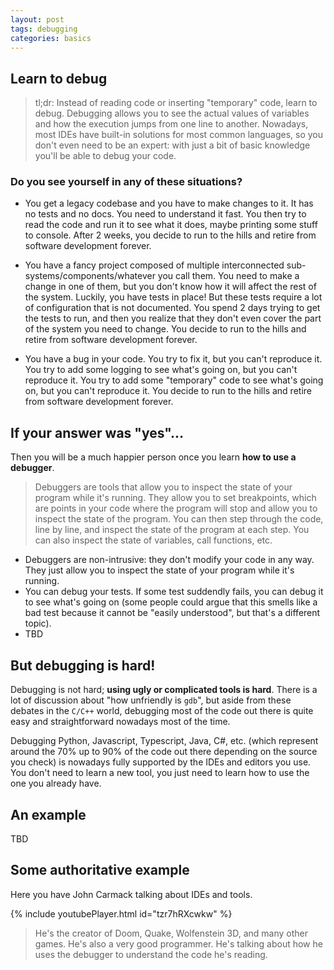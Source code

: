 ```yaml
---
layout: post
tags: debugging
categories: basics
---
```

## Learn to debug

> tl;dr: Instead of reading code or inserting "temporary" code, learn to debug. Debugging allows you to see the actual values of variables and how the execution jumps from one line to another. Nowadays, most IDEs have built-in solutions for most common languages, so you don't even need to be an expert: with just a bit of basic knowledge you'll be able to debug your code.

### Do you see yourself in any of these situations?

* You get a legacy codebase and you have to make changes to it. It has no tests and no docs. You need to understand it fast. You then try to read the code and run it to see what it does, maybe printing some stuff to console. After 2 weeks, you decide to run to the hills and retire from software development forever.

* You have a fancy project composed of multiple interconnected sub-systems/components/whatever you call them. You need to make a change in one of them, but you don't know how it will affect the rest of the system. Luckily, you have tests in place! But these tests require a lot of configuration that is not documented. You spend 2 days trying to get the tests to run, and then you realize that they don't even cover the part of the system you need to change. You decide to run to the hills and retire from software development forever.

* You have a bug in your code. You try to fix it, but you can't reproduce it. You try to add some logging to see what's going on, but you can't reproduce it. You try to add some "temporary" code to see what's going on, but you can't reproduce it. You decide to run to the hills and retire from software development forever.

## If your answer was "yes"...

Then you will be a much happier person once you learn **how to use a debugger**.

> Debuggers are tools that allow you to inspect the state of your program while it's running. They allow you to set breakpoints, which are points in your code where the program will stop and allow you to inspect the state of the program. You can then step through the code, line by line, and inspect the state of the program at each step. You can also inspect the state of variables, call functions, etc.

* Debuggers are non-intrusive: they don't modify your code in any way. They just allow you to inspect the state of your program while it's running.
* You can debug your tests. If some test suddendly fails, you can debug it to see what's going on (some people could argue that this smells like a bad test because it cannot be "easily understood", but that's a different topic).
* TBD

## But debugging is hard!

Debugging is not hard; **using ugly or complicated tools is hard**. There is a lot of discussion about "how unfriendly is `gdb`", but aside from these debates in the `C/C++` world, debugging most of the code out there is quite easy and straightforward nowadays most of the time.

Debugging Python, Javascript, Typescript, Java, C#, etc. (which represent around the 70% up to 90% of the code out there depending on the source you check) is nowadays fully supported by the IDEs and editors you use. You don't need to learn a new tool, you just need to learn how to use the one you already have.

## An example

TBD

## Some authoritative example

Here you have John Carmack talking about IDEs and tools.

{% include youtubePlayer.html id="tzr7hRXcwkw" %}

> He's the creator of Doom, Quake, Wolfenstein 3D, and many other games. He's also a very good programmer. He's talking about how he uses the debugger to understand the code he's reading.
